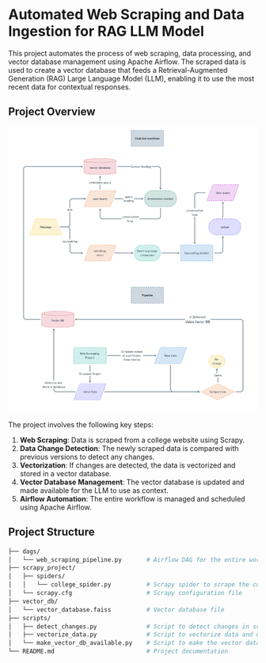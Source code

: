 # Automated Web Scraping and Data Ingestion for RAG LLM Model

This project automates the process of web scraping, data processing, and vector database management using Apache Airflow. The scraped data is used to create a vector database that feeds a Retrieval-Augmented Generation (RAG) Large Language Model (LLM), enabling it to use the most recent data for contextual responses.

## Project Overview

![](images/workflow.png)

The project involves the following key steps:

1. **Web Scraping**: Data is scraped from a college website using Scrapy.
2. **Data Change Detection**: The newly scraped data is compared with previous versions to detect any changes.
3. **Vectorization**: If changes are detected, the data is vectorized and stored in a vector database.
4. **Vector Database Management**: The vector database is updated and made available for the LLM to use as context.
5. **Airflow Automation**: The entire workflow is managed and scheduled using Apache Airflow.

## Project Structure
```bash
├── dags/
│   └── web_scraping_pipeline.py       # Airflow DAG for the entire workflow
├── scrapy_project/
│   ├── spiders/
│   │   └── college_spider.py          # Scrapy spider to scrape the college website
│   └── scrapy.cfg                     # Scrapy configuration file
├── vector_db/
│   └── vector_database.faiss          # Vector database file
├── scripts/
│   ├── detect_changes.py              # Script to detect changes in scraped data
│   ├── vectorize_data.py              # Script to vectorize data and update the vector database
│   └── make_vector_db_available.py    # Script to make the vector database available to the LLM
└── README.md                          # Project documentation
```